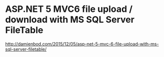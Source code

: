# ASP.NET 5 MVC6 file upload / download with MS SQL Server FileTable

http://damienbod.com/2015/12/05/asp-net-5-mvc-6-file-upload-with-ms-sql-server-filetable/
